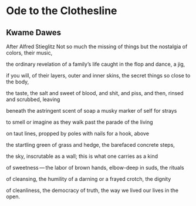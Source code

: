 # Ode to the Clothesline
## Kwame Dawes
After Alfred Stieglitz
Not so much the missing of things
but the nostalgia of colors, their music,

the ordinary revelation of a family’s life
caught in the flop and dance, a jig,

if you will, of their layers, outer and inner skins,
the secret things so close to the body,

the taste, the salt and sweet of blood, and shit,
and piss, and then, rinsed and scrubbed, leaving

beneath the astringent scent of soap
a musky marker of self for strays

to smell or imagine as they walk
past the parade of the living

on taut lines, propped by poles
with nails for a hook, above

the startling green of grass and hedge,
the barefaced concrete steps,

the sky, inscrutable as a wall;
this is what one carries as a kind

of sweetness — the labor of brown hands,
elbow-deep in suds, the rituals

of cleansing, the humility of a darning
or a frayed crotch, the dignity

of cleanliness, the democracy of truth,
the way we lived our lives in the open.